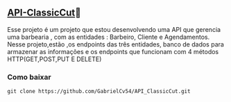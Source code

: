 ## [API-ClassicCut](/logo/logotipo.jpg)💈 


Esse projeto é um projeto que estou desenvolvendo uma API que gerencia uma barbearia , com as entidades : Barbeiro, Cliente e Agendamentos. Nesse projeto,estão ,os endpoints das três entidades, banco de dados para armazenar as informações e os endpoints que funcionam com  4 métodos HTTP(GET,POST,PUT E DELETE)
### Como baixar

` git clone https://github.com/GabrielCv54/API_ClassicCut.git `
